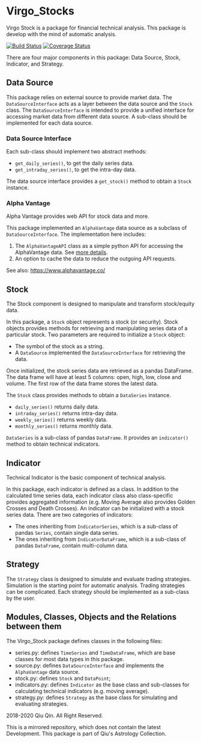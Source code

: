 # Virgo_Stocks
Virgo Stock is a package for financial technical analysis. This package is develop with the mind of automatic analysis.

[![Build Status](https://travis-ci.org/qiuosier/Virgo.svg?branch=master)](https://travis-ci.org/qiuosier/Virgo)
[![Coverage Status](https://coveralls.io/repos/github/qiuosier/Virgo/badge.svg?branch=master)](https://coveralls.io/github/qiuosier/Virgo?branch=master)

There are four major components in this package: Data Source, Stock, Indicator, and Strategy.

## Data Source
This package relies on external source to provide market data. The `DataSourceInterface` acts as a layer between the data source and the `Stock` class. The `DataSourceInterface` is intended to provide a unified interface for accessing market data from different data source. A sub-class should be implemented for each data source.

### Data Source Interface
Each sub-class should implement two abstract methods:
* `get_daily_series()`, to get the daily series data.
* `get_intraday_series()`, to get the intra-day data.

The data source interface provides a `get_stock()` method to obtain a `Stock` instance.

### Alpha Vantage
Alpha Vantage provides web API for stock data and more.

This package implemented an `AlphaVantage` data source as a subclass of `DataSourceInterface`. The implementation here includes:
1. The `AlphaVantageAPI` class as a simple python API for accessing the AlphaVantage data. See [more details](docs/AlphaVantage.md).
2. An option to cache the data to reduce the outgoing API requests.

See also: https://www.alphavantage.co/

## Stock
The Stock component is designed to manipulate and transform stock/equity data.

In this package, a `Stock` object represents a stock (or security). Stock objects provides methods for retrieving and manipulating series data of a particular stock. Two parameters are required to initialize a `Stock` object:
* The symbol of the stock as a string.
* A `DataSource` implemented the `DataSourceInterface` for retrieving the data.

Once initialized, the stock series data are retrieved as a pandas DataFrame. The data frame will have at least 5 columns: open, high, low, close and volume. The first row of the data frame stores the latest data.

The `Stock` class provides methods to obtain a `DataSeries` instance.
* `daily_series()` returns daily data.
* `intraday_series()` returns intra-day data.
* `weekly_series()` returns weekly data.
* `monthly_series()` returns monthly data.

`DataSeries` is a sub-class of pandas `DataFrame`. It provides an `indicator()` method to obtain technical indicators.

## Indicator
Technical Indicator is the basic component of technical analysis.

In this package, each indicator is defined as a class. In addition to the calculated time series data, each indicator class also class-specific provides aggregated information (e.g. Moving Average also provides Golden Crosses and Death Crosses). An indicator can be initialized with a stock series data. There are two categories of indicators:
* The ones inheriting from `IndicatorSeries`, which is a sub-class of pandas `Series`, contain single data series.
* The ones inheriting from `IndicatorDataFrame`, which is a sub-class of pandas `DataFrame`, contain multi-column data.

## Strategy
The `Strategy` class is designed to simulate and evaluate trading strategies. Simulation is the starting point for automatic analysis. Trading strategies can be complicated. Each strategy should be implemented as a sub-class by the user.

## Modules, Classes, Objects and the Relations between them
The Virgo_Stock package defines classes in the following files:
* series.py: defines `TimeSeries` and `TimeDataFrame`, which are base classes for most data types in this package.
* source.py: defines `DataSourceInterface` and implements the `AlphaVantage` data source.
* stock.py: defines `Stock` and `DataPoint`;
* indicators.py: defines `Indicator` as the base class and sub-classes for calculating technical indicators (e.g. moving average).
* strategy.py: defines `Strategy` as the base class for simulating and evaluating strategies.

2018-2020 Qiu Qin. All Right Reserved.

This is a mirrored repository, which does not contain the latest Development.
This package is part of Qiu's Astrology Collection.
